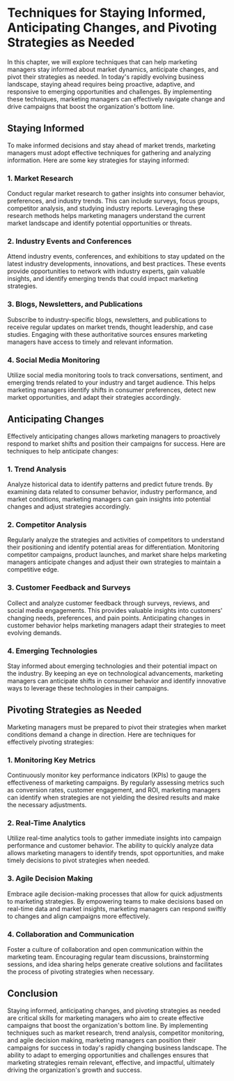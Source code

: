 Techniques for Staying Informed, Anticipating Changes, and Pivoting Strategies as Needed
=================================================================================================

In this chapter, we will explore techniques that can help marketing managers stay informed about market dynamics, anticipate changes, and pivot their strategies as needed. In today's rapidly evolving business landscape, staying ahead requires being proactive, adaptive, and responsive to emerging opportunities and challenges. By implementing these techniques, marketing managers can effectively navigate change and drive campaigns that boost the organization's bottom line.

Staying Informed
----------------

To make informed decisions and stay ahead of market trends, marketing managers must adopt effective techniques for gathering and analyzing information. Here are some key strategies for staying informed:

### 1\. Market Research

Conduct regular market research to gather insights into consumer behavior, preferences, and industry trends. This can include surveys, focus groups, competitor analysis, and studying industry reports. Leveraging these research methods helps marketing managers understand the current market landscape and identify potential opportunities or threats.

### 2\. Industry Events and Conferences

Attend industry events, conferences, and exhibitions to stay updated on the latest industry developments, innovations, and best practices. These events provide opportunities to network with industry experts, gain valuable insights, and identify emerging trends that could impact marketing strategies.

### 3\. Blogs, Newsletters, and Publications

Subscribe to industry-specific blogs, newsletters, and publications to receive regular updates on market trends, thought leadership, and case studies. Engaging with these authoritative sources ensures marketing managers have access to timely and relevant information.

### 4\. Social Media Monitoring

Utilize social media monitoring tools to track conversations, sentiment, and emerging trends related to your industry and target audience. This helps marketing managers identify shifts in consumer preferences, detect new market opportunities, and adapt their strategies accordingly.

Anticipating Changes
--------------------

Effectively anticipating changes allows marketing managers to proactively respond to market shifts and position their campaigns for success. Here are techniques to help anticipate changes:

### 1\. Trend Analysis

Analyze historical data to identify patterns and predict future trends. By examining data related to consumer behavior, industry performance, and market conditions, marketing managers can gain insights into potential changes and adjust strategies accordingly.

### 2\. Competitor Analysis

Regularly analyze the strategies and activities of competitors to understand their positioning and identify potential areas for differentiation. Monitoring competitor campaigns, product launches, and market share helps marketing managers anticipate changes and adjust their own strategies to maintain a competitive edge.

### 3\. Customer Feedback and Surveys

Collect and analyze customer feedback through surveys, reviews, and social media engagements. This provides valuable insights into customers' changing needs, preferences, and pain points. Anticipating changes in customer behavior helps marketing managers adapt their strategies to meet evolving demands.

### 4\. Emerging Technologies

Stay informed about emerging technologies and their potential impact on the industry. By keeping an eye on technological advancements, marketing managers can anticipate shifts in consumer behavior and identify innovative ways to leverage these technologies in their campaigns.

Pivoting Strategies as Needed
-----------------------------

Marketing managers must be prepared to pivot their strategies when market conditions demand a change in direction. Here are techniques for effectively pivoting strategies:

### 1\. Monitoring Key Metrics

Continuously monitor key performance indicators (KPIs) to gauge the effectiveness of marketing campaigns. By regularly assessing metrics such as conversion rates, customer engagement, and ROI, marketing managers can identify when strategies are not yielding the desired results and make the necessary adjustments.

### 2\. Real-Time Analytics

Utilize real-time analytics tools to gather immediate insights into campaign performance and customer behavior. The ability to quickly analyze data allows marketing managers to identify trends, spot opportunities, and make timely decisions to pivot strategies when needed.

### 3\. Agile Decision Making

Embrace agile decision-making processes that allow for quick adjustments to marketing strategies. By empowering teams to make decisions based on real-time data and market insights, marketing managers can respond swiftly to changes and align campaigns more effectively.

### 4\. Collaboration and Communication

Foster a culture of collaboration and open communication within the marketing team. Encouraging regular team discussions, brainstorming sessions, and idea sharing helps generate creative solutions and facilitates the process of pivoting strategies when necessary.

Conclusion
----------

Staying informed, anticipating changes, and pivoting strategies as needed are critical skills for marketing managers who aim to create effective campaigns that boost the organization's bottom line. By implementing techniques such as market research, trend analysis, competitor monitoring, and agile decision making, marketing managers can position their campaigns for success in today's rapidly changing business landscape. The ability to adapt to emerging opportunities and challenges ensures that marketing strategies remain relevant, effective, and impactful, ultimately driving the organization's growth and success.
